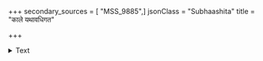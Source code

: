 +++
secondary_sources = [ "MSS_9885",]
jsonClass = "Subhaashita"
title = "काले यथावधिगत"

+++

<details><summary>Text</summary>

काले यथावधिगत- नरपतिकोपाद्यशेषवृत्तान्तः।  
नृपभवने नतमूर्तिः संयतवस्त्रः शनैः प्रविशेत्॥
</details>
